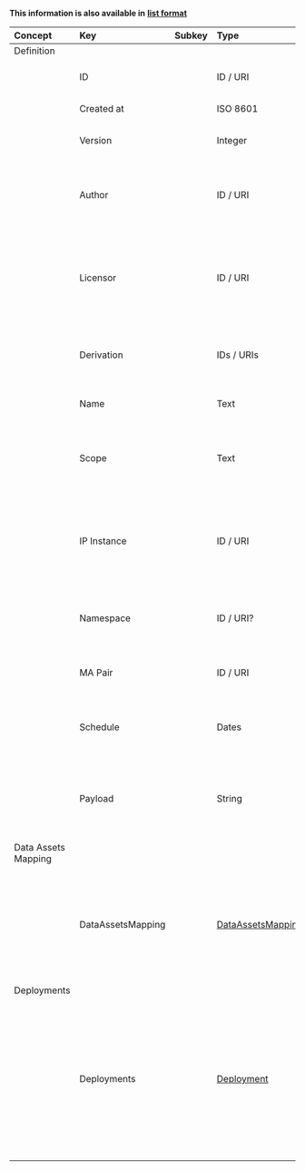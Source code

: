 
<style>
  .md-content__button {
    display: none;
  }
</style>

**This information is also available in** **[list format](/attributes/dma_tuple/)**

| Concept             | Key               | Subkey   | Type                                         | Example Value                                                                                                                                                                                                                                                                                                                                                                                                                                                                                                                                     | Comment                                                                                                                             | Condition   |
|:--------------------|:------------------|:---------|:---------------------------------------------|:--------------------------------------------------------------------------------------------------------------------------------------------------------------------------------------------------------------------------------------------------------------------------------------------------------------------------------------------------------------------------------------------------------------------------------------------------------------------------------------------------------------------------------------------------|:------------------------------------------------------------------------------------------------------------------------------------|:------------|
| Definition          |                   |          |                                              |                                                                                                                                                                                                                                                                                                                                                                                                                                                                                                                                                   |                                                                                                                                     |             |
|                     | ID                |          | ID / URI                                     | "DMAID_MYDMA"                                                                                                                                                                                                                                                                                                                                                                                                                                                                                                                                     | Unique identifier for the DMA Tuple                                                                                                 | auto        |
|                     | Created at        |          | ISO 8601                                     | 2021-05-01T00:00:00Z                                                                                                                                                                                                                                                                                                                                                                                                                                                                                                                              | Date of creation                                                                                                                    | auto        |
|                     | Version           |          | Integer                                      | 21                                                                                                                                                                                                                                                                                                                                                                                                                                                                                                                                                | Version number of the DMA Tuple                                                                                                     |             |
|                     | Author            |          | ID / URI                                     | person_123e4567-e89b-12d3 (auto)                                                                                                                                                                                                                                                                                                                                                                                                                                                                                                                  | Identifier of the Author of the MA Pair (NB: Entity for author is referenced)                                                       | auto        |
|                     | Licensor          |          | ID / URI                                     | legal_entity_123e4567-e89b-12d3 (auto)                                                                                                                                                                                                                                                                                                                                                                                                                                                                                                            | Identifier of the Legal Entity licensing the the MA Pair (NB: Entity for Licensor is referenced)                                    | auto        |
|                     | Derivation        |          | IDs / URIs                                   | dma_tuple_123e4567-e89b-12d3 (auto)                                                                                                                                                                                                                                                                                                                                                                                                                                                                                                               | In case of derivation, references to parent / child (optional)                                                                      | auto        |
|                     | Name              |          | Text                                         | Pressure drop for the injection in hall 3                                                                                                                                                                                                                                                                                                                                                                                                                                                                                                         | Short name to identify the DMA Tuple                                                                                                | mandatory   |
|                     | Scope             |          | Text                                         | Effectiveness of the mold closing process                                                                                                                                                                                                                                                                                                                                                                                                                                                                                                         | Short description of the scope of the DMA Tuple (human readable)                                                                    | mandatory   |
|                     | IP Instance       |          | ID / URI                                     | ip_instance_123e4567-e89b-12d3                                                                                                                                                                                                                                                                                                                                                                                                                                                                                                                    | Identifier of the IP Instance the DMA Tuple is valid for (NB: Entity for IP Instance is referenced)                                 | mandatory   |
|                     | Namespace         |          | ID / URI?                                    | namespace_123e4567-e89b-12d3                                                                                                                                                                                                                                                                                                                                                                                                                                                                                                                      | Context to interpret the associated information (optional?)                                                                         | optional    |
|                     | MA Pair           |          | ID / URI                                     | "MAID_MYMA"                                                                                                                                                                                                                                                                                                                                                                                                                                                                                                                                       | Identifier of the MA Pair associated to the DMA Tuple                                                                               | mandatory   |
|                     | Schedule          |          | Dates                                        | R90/2021-05-01T00:00:00Z/PT48H                                                                                                                                                                                                                                                                                                                                                                                                                                                                                                                    | Days and hours the DMA Tuple will be active (optional)                                                                              | optional    |
|                     | Payload           |          | String                                       | {‘injectionMold’: ‘Circuit Case’}                                                                                                                                                                                                                                                                                                                                                                                                                                                                                                                 | User-defined key-value pairs: JSON string with additional information (optional)                                                    | optional    |
| Data Assets Mapping |                   |          |                                              |                                                                                                                                                                                                                                                                                                                                                                                                                                                                                                                                                   |                                                                                                                                     |             |
|                     | DataAssetsMapping |          | [DataAssetsMapping](../dataassetsmapping.md) | {<br>  "MSID_MYMS_A": {<br>    "MY_SINK": "DATAID_MYDATA_A",<br>    "MY_STREAM": "DATAID_MYDATA_B"<br>  }<br>}                                                                                                                                                                                                                                                                                                                                                                                                                                    | Mapping required Data assets to Microservices specified in the MA Pair. Not every Microservice needs a Data asset.                  | mandatory   |
| Deployments         |                   |          |                                              |                                                                                                                                                                                                                                                                                                                                                                                                                                                                                                                                                   |                                                                                                                                     |             |
|                     | Deployments       |          | [Deployment](../deployment.md)               | {<br> "A_RISTRA_HOST": {<br>   "name": "RISTRA_CPU_Deployment",<br>   "author": "Maxim Redkin",<br>   "type": "cloudbroker",<br>   "cloudbroker": {<br>     "deployment_id": "16b1e2d4-3a2c-406e-8c45-5637099021f0",<br>     "instance_type_id": "ca727925-a5ca-4697-b2c3-8788d82457d5",<br>     "key_pair_id": "22873697-c9ec-4685-bddc-760436662bce",<br>     "opened_port": "2379,4500,30010,8285,30012,443,10250,30888,30000,6443,22,500,8472,30012,4500,500",<br>     "endpoint": "https://cloudsme-cbp.scaletools.com.ua"<br>  }<br> }<br>} | Mapping of characteristics of the Deployment (i.e. Cloud or Edge infrastructure) for every Microservice associated to the DMA Tuple | mandatory   |